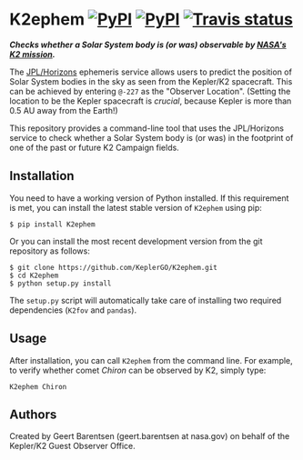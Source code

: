 # K2ephem [![PyPI](http://img.shields.io/pypi/v/K2ephem.svg)](https://pypi.python.org/pypi/K2ephem/) [![PyPI](http://img.shields.io/pypi/dm/K2ephem.svg)](https://pypi.python.org/pypi/K2ephem/) [![Travis status](https://travis-ci.org/KeplerGO/K2ephem.svg)](https://travis-ci.org/KeplerGO/K2ephem)
***Checks  whether a Solar System body is (or was) observable by [NASA's K2 mission](http://keplerscience.arc.nasa.gov).***

The [JPL/Horizons](http://ssd.jpl.nasa.gov/horizons.cgi)
ephemeris service allows users to predict the position
of Solar System bodies in the sky as seen from the Kepler/K2 spacecraft.
This can be achieved by entering `@-227` as the "Observer Location".
(Setting the location to be the Kepler spacecraft is *crucial*,
because Kepler is more than 0.5 AU away from the Earth!)

This repository provides a command-line tool that uses the JPL/Horizons
service to check whether a Solar System body is (or was) in the footprint
of one of the past or future K2 Campaign fields.

## Installation
You need to have a working version of Python installed.
If this requirement is met, you can install the latest stable version
of `K2ephem` using pip:
```
$ pip install K2ephem
```
Or you can install the most recent development version
from the git repository as follows:
```
$ git clone https://github.com/KeplerGO/K2ephem.git
$ cd K2ephem
$ python setup.py install
```
The `setup.py` script will automatically take care of installing two required dependencies (`K2fov` and `pandas`).

## Usage
After installation, you can call `K2ephem` from the command line.
For example, to verify whether comet *Chiron* can be observed by K2,
simply type:
```
K2ephem Chiron
```

## Authors
Created by Geert Barentsen (geert.barentsen at nasa.gov)
on behalf of the Kepler/K2 Guest Observer Office.
